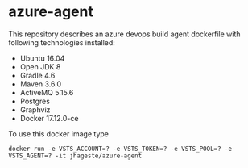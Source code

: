 # azure-agent

This repository describes an azure devops build agent dockerfile with following technologies installed:
* Ubuntu 16.04
* Open JDK 8
* Gradle 4.6
* Maven 3.6.0
* ActiveMQ 5.15.6
* Postgres
* Graphviz
* Docker 17.12.0-ce

To use this docker image type

`docker run -e VSTS_ACCOUNT=? -e VSTS_TOKEN=? -e VSTS_POOL=? -e VSTS_AGENT=? -it jhageste/azure-agent`